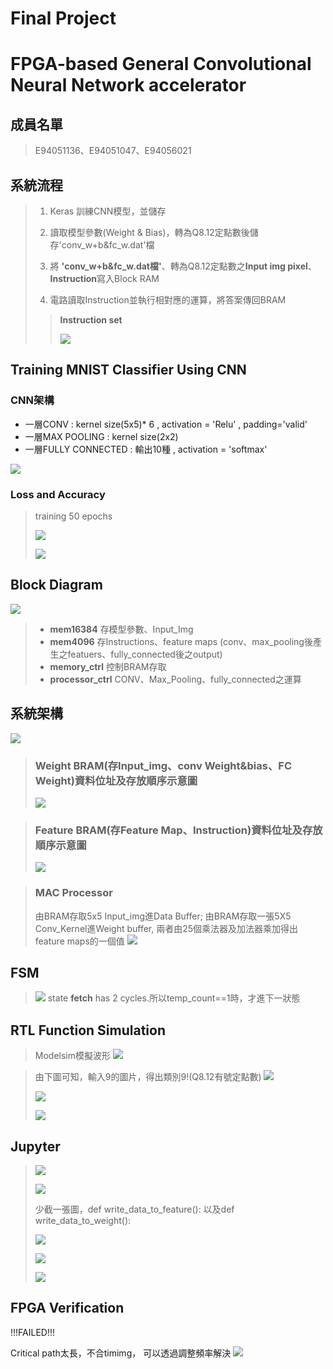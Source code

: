Final Project
===
FPGA-based General Convolutional Neural Network accelerator
===

## 成員名單
>E94051136、E94051047、E94056021  
>

## 系統流程
>1.   Keras 訓練CNN模型，並儲存
>
>2.   讀取模型參數(Weight & Bias)，轉為Q8.12定點數後儲存'conv_w+b&fc_w.dat'檔
>
>3.   將 **'conv_w+b&fc_w.dat檔'**、轉為Q8.12定點數之**Input img pixel**、**Instruction**寫入Block RAM
>
>4.   電路讀取Instruction並執行相對應的運算，將答案傳回BRAM
>
>>
>>**Instruction set**
>>
>>![](https://i.imgur.com/YzH8t2z.png)






## Training MNIST Classifier Using CNN
### CNN架構
*  一層CONV : kernel size(5x5)* 6 , activation = 'Relu' , padding='valid'
*  一層MAX POOLING : kernel size(2x2) 
*  一層FULLY CONNECTED : 輸出10種 , activation = 'softmax' 

  ![](https://i.imgur.com/6G490pW.png)

### Loss and Accuracy
> training 50 epochs 
> 
> ![](https://i.imgur.com/2G7ftPn.png)
> 
> ![](https://i.imgur.com/OXeCc9W.png)
> 



## Block Diagram
![](https://i.imgur.com/nBylstS.png)
>* **mem16384** 存模型參數、Input_Img 
>* **mem4096** 存Instructions、feature maps (conv、max_pooling後產生之featuers、fully_connected後之output)
>* **memory_ctrl** 控制BRAM存取
>* **processor_ctrl** CONV、Max_Pooling、fully_connected之運算

## 系統架構
![](https://i.imgur.com/CHycxd3.png)


>### Weight BRAM(存Input_img、conv Weight&bias、FC Weight)資料位址及存放順序示意圖
>![](https://i.imgur.com/p7CFpmj.png)

>### Feature BRAM(存Feature Map、Instruction)資料位址及存放順序示意圖
>![](https://i.imgur.com/jlgKzbC.png)

>### MAC Processor
>由BRAM存取5x5 Input_img進Data Buffer;
>由BRAM存取一張5X5 Conv_Kernel進Weight buffer,
>兩者由25個乘法器及加法器乘加得出feature maps的一個值
>![](https://i.imgur.com/amFuoIZ.png)

## FSM
>![](https://i.imgur.com/OAIsmS1.png)
>state **fetch** has 2 cycles.所以temp_count==1時，才進下一狀態

## RTL Function Simulation

>Modelsim模擬波形
>![](https://i.imgur.com/PbForGq.png)
>

>由下圖可知，輸入9的圖片，得出類別9!(Q8.12有號定點數)
>![](https://i.imgur.com/r4JJ0yI.png)
>
>![](https://i.imgur.com/d59XkEo.png)
>
>![](https://i.imgur.com/mgZXqnJ.png)



## Jupyter
>
>![](https://i.imgur.com/LlHJlUs.png)
>
>![](https://i.imgur.com/WTEfVzO.png)
>
>少截一張圖，def write_data_to_feature(): 以及def write_data_to_weight():
>
>![](https://i.imgur.com/LzeX3LP.png)
>
>![](https://i.imgur.com/aQLLfP5.png)
>
>![](https://i.imgur.com/TLULP42.png)
>








## FPGA Verification
!!!FAILED!!!

Critical path太長，不合timimg，
可以透過調整頻率解決
![](https://i.imgur.com/YbcpfN4.png)
